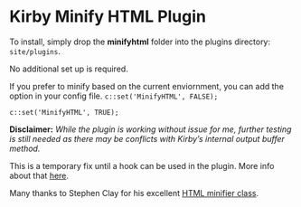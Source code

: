 # Kirby Minify HTML Plugin

To install, simply drop the **minifyhtml** folder into the plugins directory: ``site/plugins``.


No additional set up is required.

If you prefer to minify based on the current enviornment, you can add the option in your config file.
``c::set('MinifyHTML', FALSE);``

``c::set('MinifyHTML', TRUE);``


**Disclaimer:** *While the plugin is working without issue for me, further testing is still needed as there may be conflicts with Kirby’s internal output buffer method.*

This is a temporary fix until a hook can be used in the plugin.
More info about that [here](https://github.com/getkirby/kirby/issues/120).


Many thanks to Stephen Clay for his excellent [HTML minifier class](https://code.google.com/p/minify/source/browse/min/lib/Minify/HTML.php).
